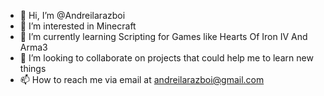 - 👋 Hi, I’m @Andreilarazboi
- 👀 I’m interested in Minecraft
- 🌱 I’m currently learning Scripting for Games like Hearts Of Iron IV And Arma3
- 💞️ I’m looking to collaborate on projects that could help me to learn new things
- 📫 How to reach me via email at andreilarazboi@gmail.com
<!---
Andreilarazboi/Andreilarazboi is a ✨ special ✨ repository because its `README.md` (this file) appears on your GitHub profile.
You can click the Preview link to take a look at your changes.
--->
